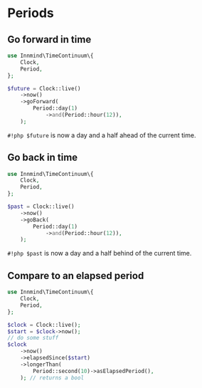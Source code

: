 # Periods

## Go forward in time

```php
use Innmind\TimeContinuum\{
    Clock,
    Period,
};

$future = Clock::live()
    ->now()
    ->goForward(
        Period::day(1)
            ->and(Period::hour(12)),
    );
```

`#!php $future` is now a day and a half ahead of the current time.

## Go back in time

```php
use Innmind\TimeContinuum\{
    Clock,
    Period,
};

$past = Clock::live()
    ->now()
    ->goBack(
        Period::day(1)
            ->and(Period::hour(12)),
    );
```

`#!php $past` is now a day and a half behind of the current time.

## Compare to an elapsed period

```php
use Innmind\TimeContinuum\{
    Clock,
    Period,
};

$clock = Clock::live();
$start = $clock->now();
// do some stuff
$clock
    ->now()
    ->elapsedSince($start)
    ->longerThan(
        Period::second(10)->asElapsedPeriod(),
    ); // returns a bool
```

